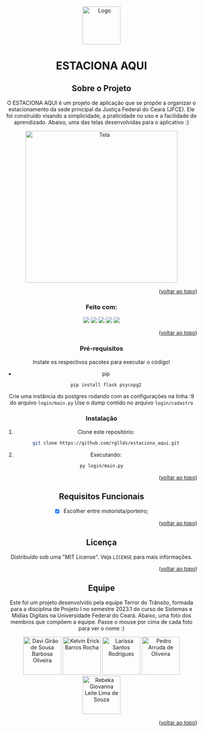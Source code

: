 <!-- Improved compatibility of back to top link: See: https://github.com/othneildrew/Best-README-Template/pull/73 -->
<a name="readme-top"></a>
<!--
*** Thanks for checking out the Best-README-Template. If you have a suggestion
*** that would make this better, please fork the repo and create a pull request
*** or simply open an issue with the tag "enhancement".
*** Don't forget to give the project a star!
*** Thanks again! Now go create something AMAZING! :D
-->



<!-- PROJECT SHIELDS -->
<!--
*** I'm using markdown "reference style" links for readability.
*** Reference links are enclosed in brackets [ ] instead of parentheses ( ).
*** See the bottom of this document for the declaration of the reference variables
*** for contributors-url, forks-url, etc. This is an optional, concise syntax you may use.
*** https://www.markdownguide.org/basic-syntax/#reference-style-links
-->





<!-- PROJECT LOGO -->
<br />
<div align="center">
  <a href="https://github.com/othneildrew/Best-README-Template">
    <img src="https://i.imgur.com/YfHzGmX.jpg" alt="Logo" height="100">
  </a>
  <h1 align="center">ESTACIONA AQUI</h1>
  <p align="center">




<!-- ABOUT THE PROJECT -->
## Sobre o Projeto

O ESTACIONA AQUI é um projeto de aplicação que se propõe a organizar o estacionamento da sede principal da Justiça Federal do Ceará (JFCE). Ele foi construído visando a simplicidade, a praticidade no uso e a facilidade de aprendizado. Abaixo, uma das telas desenvolvidas para o aplicativo :}

<a><img src="https://i.imgur.com/MBl8cuI.jpg" alt="Tela" height="400"></a>


<p align="right">(<a href="#readme-top">voltar ao topo</a>)</p>



### Feito com:
<img src="https://img.shields.io/badge/Flask-000000?style=for-the-badge&logo=flask&logoColor=white" />
<img src="https://img.shields.io/badge/Python-3776AB?style=for-the-badge&logo=python&logoColor=white" />
<img src="https://img.shields.io/badge/HTML5-E34F26?style=for-the-badge&logo=html5&logoColor=white" />
<img src="https://img.shields.io/badge/CSS3-1572B6?style=for-the-badge&logo=css3&logoColor=white" />
<img src="https://img.shields.io/badge/Javascript-323330?style=for-the-badge&logo=javascript&logoColor=F7DF1E" />







<p align="right">(<a href="#readme-top">voltar ao topo</a>)</p>



<!-- GETTING STARTED -->
### Pré-requisitos

Instale os respectivos pacotes para executar o código!
* pip
  ```sh
  pip install flask psycopg2
  ```
Crie uma instância do postgres rodando com as configurações na linha :9 do arquivo ```login/main.py```
Use o dump contido no arquivo ```login/cadastro```

### Instalação

1. Clone este repositório:
   ```sh
   git clone https://github.com/rgllds/estaciona_aqui.git
   ```
2. Executando:
  ```sh
  py login/main.py
  ```

<p align="right">(<a href="#readme-top">voltar ao topo</a>)</p>



<!-- USAGE EXAMPLES -->



<!-- REQUISITOS FUNCIONAIS -->
## Requisitos Funcionais

- [x] Escolher entre motorista/porteiro;

<p align="right">(<a href="#readme-top">voltar ao topo</a>)</p>

<!-- LICENÇA -->
## Licença

Distribuído sob uma "MIT License". Veja `LICENSE` para mais informações.

<p align="right">(<a href="#readme-top">voltar ao topo</a>)</p>


<!-- EQUIPE -->
## Equipe
Este foi um projeto desenvolvido pela equipe Terror do Trânsito, formada para a disciplina de Projeto I no semestre 2023.1 do curso de Sistemas e Mídias Digitais na Universidade Federal do Ceará. Abaixo, uma foto dos membros que compõem a equipe. Passe o mouse por cima de cada foto para ver o nome :)

<img src="https://i.imgur.com/MRCrGvr.jpg" alt="Davi Girão de Sousa Barbosa Oliveira" height="100">
<img src="https://i.imgur.com/8Nc2R2N.jpg" alt="Kelvin Erick Barros Rocha" height="100">
<img src="https://i.imgur.com/E61H9Ak.jpg" alt="Larissa Santos Rodrigues" height="100">
<img src="https://i.imgur.com/xY9BArg.jpg" alt="Pedro Arruda de Oliveira" height="100">
<img src="https://i.imgur.com/5Y9Xcvl.jpg" alt="Rebeka Giovanna Leite Lima de Souza" height="100">


<p align="right">(<a href="#readme-top">voltar ao topo</a>)</p>



<!-- MARKDOWN LINKS & IMAGES -->
<!-- https://www.markdownguide.org/basic-syntax/#reference-style-links -->
[contributors-shield]: https://img.shields.io/github/contributors/othneildrew/Best-README-Template.svg?style=for-the-badge
[contributors-url]: https://github.com/othneildrew/Best-README-Template/graphs/contributors
[forks-shield]: https://img.shields.io/github/forks/othneildrew/Best-README-Template.svg?style=for-the-badge
[forks-url]: https://github.com/othneildrew/Best-README-Template/network/members
[stars-shield]: https://img.shields.io/github/stars/othneildrew/Best-README-Template.svg?style=for-the-badge
[stars-url]: https://github.com/othneildrew/Best-README-Template/stargazers
[issues-shield]: https://img.shields.io/github/issues/othneildrew/Best-README-Template.svg?style=for-the-badge
[issues-url]: https://github.com/othneildrew/Best-README-Template/issues
[license-shield]: https://img.shields.io/github/license/othneildrew/Best-README-Template.svg?style=for-the-badge
[license-url]: https://github.com/othneildrew/Best-README-Template/blob/master/LICENSE.txt
[linkedin-shield]: https://img.shields.io/badge/-LinkedIn-black.svg?style=for-the-badge&logo=linkedin&colorB=555
[linkedin-url]: https://linkedin.com/in/othneildrew
[product-screenshot]: /images/screenshot.png
[Python]: https://img.shields.io/pypi/pyversions/:packageName

[Next-url]: https://nextjs.org/

[React.js]: https://img.shields.io/badge/React-20232A?style=for-the-badge&logo=react&logoColor=61DAFB
[React-url]: https://reactjs.org/
[Vue.js]: https://img.shields.io/badge/Vue.js-35495E?style=for-the-badge&logo=vuedotjs&logoColor=4FC08D
[Vue-url]: https://vuejs.org/
[Angular.io]: https://img.shields.io/badge/Angular-DD0031?style=for-the-badge&logo=angular&logoColor=white
[Angular-url]: https://angular.io/
[Svelte.dev]: https://img.shields.io/badge/Svelte-4A4A55?style=for-the-badge&logo=svelte&logoColor=FF3E00
[Svelte-url]: https://svelte.dev/
[Laravel.com]: https://img.shields.io/badge/Laravel-FF2D20?style=for-the-badge&logo=laravel&logoColor=white
[Laravel-url]: https://laravel.com
[Bootstrap.com]: https://img.shields.io/badge/Bootstrap-563D7C?style=for-the-badge&logo=bootstrap&logoColor=white
[Bootstrap-url]: https://getbootstrap.com
[JQuery.com]: https://img.shields.io/badge/jQuery-0769AD?style=for-the-badge&logo=jquery&logoColor=white
[JQuery-url]: https://jquery.com 

